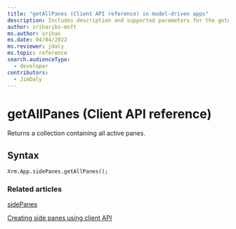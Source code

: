 ```yaml
---
title: "getAllPanes (Client API reference) in model-driven apps"
description: Includes description and supported parameters for the getAllPanes method.
author: sriharibs-msft
ms.author: srihas
ms.date: 04/04/2022
ms.reviewer: jdaly
ms.topic: reference
search.audienceType: 
  - developer
contributors:
  - JimDaly
---
```

# getAllPanes (Client API reference)

Returns a collection containing all active panes.

## Syntax

`Xrm.App.sidePanes.getAllPanes();`

### Related articles

[sidePanes](../../xrm-app-sidepanes.md)

[Creating side panes using client API](../../../create-app-side-panes.md)
